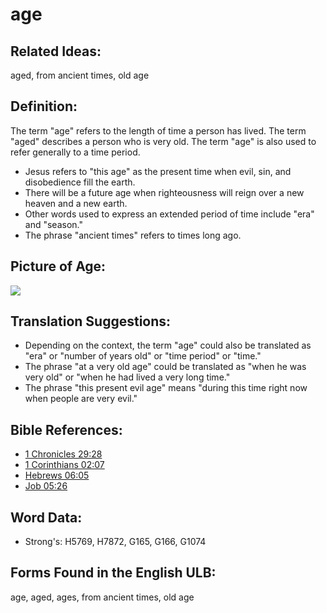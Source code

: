 # age

## Related Ideas:

aged, from ancient times, old age

## Definition:

The term "age" refers to the length of time a person has lived. The term "aged" describes a person who is very old.  The term "age" is also used to refer generally to a time period.

* Jesus refers to "this age" as the present time when evil, sin, and disobedience fill the earth.
* There will be a future age when righteousness will reign over a new heaven and a new earth.
* Other words used to express an extended period of time include "era" and "season."
* The phrase "ancient times" refers to times long ago.

## Picture of Age:

<a href="https://content.bibletranslationtools.org/WycliffeAssociates/en_tw/raw/branch/master/PNGs/a/Age_fc.png"><img src="https://content.bibletranslationtools.org/WycliffeAssociates/en_tw/raw/branch/master/PNGs/a/Age_fc.png" ></a>

## Translation Suggestions:

* Depending on the context, the term "age" could also be translated as "era" or "number of years old" or "time period" or "time."
* The phrase "at a very old age" could be translated as "when he was very old" or "when he had lived a very long time."
* The phrase "this present evil age" means "during this time right now when people are very evil."

## Bible References:

* [1 Chronicles 29:28](rc://en/tn/help/1ch/29/28)
* [1 Corinthians 02:07](rc://en/tn/help/1co/02/07)
* [Hebrews 06:05](rc://en/tn/help/heb/06/05)
* [Job 05:26](rc://en/tn/help/job/05/26)

## Word Data:

* Strong's: H5769, H7872, G165, G166, G1074

## Forms Found in the English ULB:

age, aged, ages, from ancient times,  old age

